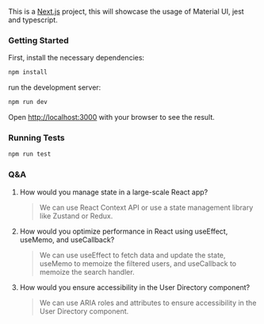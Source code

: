 This is a [Next.js](https://nextjs.org) project, this will showcase the usage of Material UI, jest and typescript.

### Getting Started

First, install the necessary dependencies:

```bash
npm install
```

run the development server:

```bash
npm run dev
```

Open [http://localhost:3000](http://localhost:3000) with your browser to see the result.

### Running Tests

```bash
npm run test
```

### Q&A

1. How would you manage state in a large-scale React app?

   > We can use React Context API or use a state management library like Zustand or Redux.

2. How would you optimize performance in React using useEffect, useMemo, and useCallback?

   > We can use useEffect to fetch data and update the state, useMemo to memoize the filtered users, and useCallback to memoize the search handler.

3. How would you ensure accessibility in the User Directory component?

   > We can use ARIA roles and attributes to ensure accessibility in the User Directory component.
